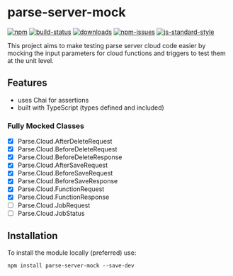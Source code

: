 # parse-server-mock #

[![npm][npm-image]][npm-url]
[![build-status][]][travis-ci]
[![downloads][downloads-image]][downloads-url]
[![npm-issues][npm-issues-image]][npm-issues-url]
[![js-standard-style][standard-image]][standard-url]

[build-status]: https://travis-ci.org/Kautenja/parse-server-mock.svg?branch=master
[travis-ci]: https://travis-ci.org/Kautenja/parse-server-mock
[standard-image]: https://img.shields.io/badge/code%20style-standard-brightgreen.svg
[standard-url]: http://standardjs.com/
[npm-image]: https://img.shields.io/npm/v/parse-server-mock.svg?style=flat
[npm-url]: https://npmjs.org/package/parse-server-mock
[downloads-image]: https://img.shields.io/npm/dt/parse-server-mock.svg?style=flat
[downloads-url]: https://npmjs.org/package/parse-server-mock
[npm-issues-image]: https://img.shields.io/github/issues/Kautenja/parse-server-mock.svg
[npm-issues-url]: https://github.com/Kautenja/parse-server-mock/issues

This project aims to make testing parse server cloud code easier by mocking
the input parameters for cloud functions and triggers to test them at the unit
level.

## Features ##

-   uses Chai for assertions
-   built with TypeScript (types defined and included)

### Fully Mocked Classes ###

-   [x] Parse.Cloud.AfterDeleteRequest
-   [x] Parse.Cloud.BeforeDeleteRequest
-   [x] Parse.Cloud.BeforeDeleteResponse
-   [x] Parse.Cloud.AfterSaveRequest
-   [x] Parse.Cloud.BeforeSaveRequest
-   [x] Parse.Cloud.BeforeSaveResponse
-   [x] Parse.Cloud.FunctionRequest
-   [x] Parse.Cloud.FunctionResponse
-   [ ] Parse.Cloud.JobRequest
-   [ ] Parse.Cloud.JobStatus

## Installation ##

To install the module locally (preferred) use:

```shell
npm install parse-server-mock --save-dev
```

<!-- ## Usage ##

### Mock.FunctionRequest ###

### Mock.FunctionResponse ###

### Save / Delete Triggers ###

1.  Mock.AfterDeleteRequest
1.  Mock.BeforeDeleteRequest
1.  Mock.AfterSaveRequest
1.  Mock.BeforeSaveRequest -->
